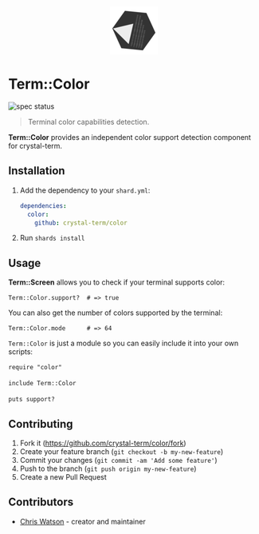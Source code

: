 <div align="center">
  <img src="./assets/term-logo.png" alt="term logo">
</div>

# Term::Color

![spec status](https://github.com/crystal-term/color/workflows/specs/badge.svg)

> Terminal color capabilities detection.

**Term::Color** provides an independent color support detection component for crystal-term.

## Installation

1. Add the dependency to your `shard.yml`:

   ```yaml
   dependencies:
     color:
       github: crystal-term/color
   ```

2. Run `shards install`

## Usage

**Term::Screen** allows you to check if your terminal supports color:

```crystal
Term::Color.support?  # => true
```

You can also get the number of colors supported by the terminal:

```crystal
Term::Color.mode      # => 64
```

`Term::Color` is just a module so you can easily include it into your own scripts:

```crystal
require "color"

include Term::Color

puts support?
```

## Contributing

1. Fork it (<https://github.com/crystal-term/color/fork>)
2. Create your feature branch (`git checkout -b my-new-feature`)
3. Commit your changes (`git commit -am 'Add some feature'`)
4. Push to the branch (`git push origin my-new-feature`)
5. Create a new Pull Request

## Contributors

- [Chris Watson](https://github.com/watzon) - creator and maintainer
